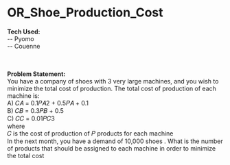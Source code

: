 # OR_Shoe_Production_Cost

**Tech Used:** <br />
-- Pyomo <br />
-- Couenne <br />
<br />
<br />

**Problem Statement:** <br />
You have a company of shoes with 3 very large machines, and you
wish to minimize the total cost of production.
The total cost of production of each machine is: <br />
A) 𝐶𝐴 = 0.1𝑃𝐴2 + 0.5𝑃𝐴 + 0.1 <br />
B) 𝐶𝐵 = 0.3𝑃𝐵 + 0.5 <br />
C) 𝐶𝐶 = 0.01𝑃𝐶3 <br />
where <br />
𝐶 is the cost of production of 𝑃 products for each machine <br />
In the next month, you have a
demand of 10,000 shoes . What is
the number of products that should be assigned to each machine
in order to minimize the total cost
